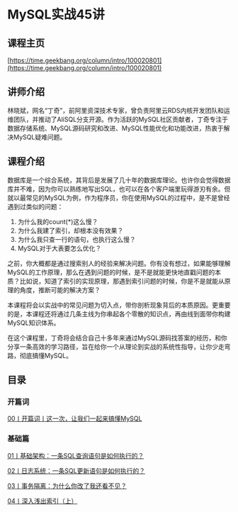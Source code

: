 # MySQL实战45讲

## 课程主页

[https://time.geekbang.org/column/intro/100020801](https://time.geekbang.org/column/intro/100020801)

## 讲师介绍

林晓斌，网名“丁奇”，前阿里资深技术专家，曾负责阿里云RDS内核开发团队和运维团队，并推动了AliSQL分支开源。作为活跃的MySQL社区贡献者，丁奇专注于数据存储系统、MySQL源码研究和改进、MySQL性能优化和功能改进，热衷于解决MySQL疑难问题。

## 课程介绍

数据库是一个综合系统，其背后是发展了几十年的数据库理论。也许你会觉得数据库并不难，因为你可以熟练地写出SQL，也可以在各个客户端里玩得游刃有余。但就以最常见的MySQL为例，作为程序员，你在使用MySQL的过程中，是不是曾经遇到过类似的问题：

1. 为什么我的count(*)这么慢？
2. 为什么我建了索引，却根本没有效果？
3. 为什么我只查一行的语句，也执行这么慢？
4. MySQL对于大表要怎么优化？

之前，你大概都是通过搜索别人的经验来解决问题。你有没有想过，如果能够理解MySQL的工作原理，那么在遇到问题的时候，是不是就能更快地直戳问题的本质？比如说，知道了索引的实现原理，那遇到索引问题的时候，你是不是就能从原理的角度，推断可能的解决方案？

本课程将会以实战中的常见问题为切入点，带你剖析现象背后的本质原因。更重要的是，本课程还将通过几条主线为你串起各个零散的知识点，再由线到面带你构建MySQL知识体系。

在这个课程里，丁奇将会结合自己十多年来通过MySQL源码找答案的经历，和你分享一条高效的学习路径，旨在给你一个从理论到实战的系统性指导，让你少走弯路，彻底搞懂MySQL。

## 目录

### 开篇词

[00丨开篇词丨这一次，让我们一起来搞懂MySQL](/notes/数据库/MySQL/MySQL实战45讲/开篇词/这一次，让我们一起来搞懂MySQL)

### 基础篇

[01丨基础架构：一条SQL查询语句是如何执行的？](/notes/数据库/MySQL/MySQL实战45讲/基础篇/基础架构：一条SQL查询语句是如何执行的？)

[02丨日志系统：一条SQL更新语句是如何执行的？](/notes/数据库/MySQL/MySQL实战45讲/基础篇/日志系统：一条SQL更新语句是如何执行的？)

[03丨事务隔离：为什么你改了我还看不见？](/notes/数据库/MySQL/MySQL实战45讲/基础篇/事务隔离：为什么你改了我还看不见？)

[04丨深入浅出索引（上）](/notes/数据库/MySQL/MySQL实战45讲/基础篇/深入浅出索引（上）)
